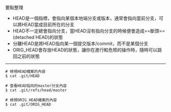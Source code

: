 要點整理
- HEAD是一個指標，會指向某個本地端分支或版本，通常會指向當前分支，可以將HEAD當成目前所在的分支
- HEAD不一定總會指向分支，當HEAD沒有指向分支的時候便會造成==斷頭== (detached HEAD)的狀態
- 分離HEAD是將HEAD指向某一個提交版本/commit，而不是某個分支
- ORIG_HEAD會存放HEAD的狀態，讓你在進行較危險的操作時，隨時可以跳回之前的狀態

---

```
# 檢視HEAD檔案的內容
$ cat .git/HEAD
```

```
# 查看HEAD指向的master分支內容
$ cat .git/refs/head/master
```

```
# 檢視ORIG_HEAD檔案的內容
$ cat .git/ORIG_HEAD
```